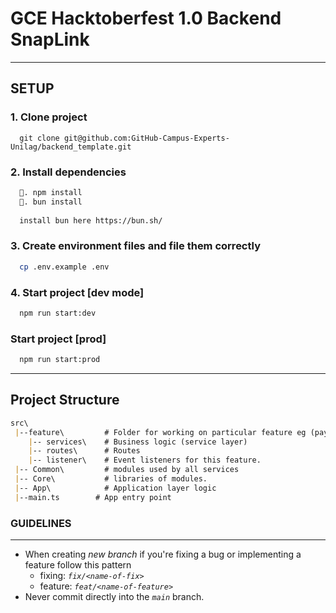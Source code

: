 # GCE Hacktoberfest 1.0 Backend SnapLink

****

## SETUP

### 1. Clone project

```git
  git clone git@github.com:GitHub-Campus-Experts-Unilag/backend_template.git
```

### 2. Install dependencies

```markdown
  🍕. npm install  
  🦄. bun install 
  
  install bun here https://bun.sh/
```

### 3. Create environment files and file them correctly

```bash
  cp .env.example .env
```

### 4. Start project [dev mode]

```bash
  npm run start:dev
```

### Start project [prod]

```bash
  npm run start:prod
```

****

## Project Structure

```markdown
src\
 |--feature\         # Folder for working on particular feature eg (payments, auth, posts, comments,)
    |-- services\    # Business logic (service layer)
    |-- routes\      # Routes
    |-- listener\    # Event listeners for this feature.
 |-- Common\         # modules used by all services 
 |-- Core\           # libraries of modules.
 |-- App\            # Application layer logic
 |--main.ts        # App entry point
```

### GUIDELINES

****

* When creating *new branch* if you're fixing a bug or implementing a feature follow this pattern
  * fixing: *`fix/<name-of-fix>`*
  * feature: *`feat/<name-of-feature>`*
* Never commit directly into the *`main`* branch.
